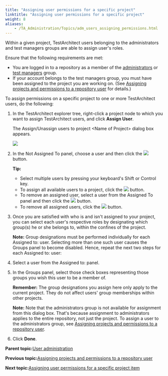 ```yaml
--- 
title: "Assigning user permissions for a specific project"
linktitle: "Assigning user permissions for a specific project"
weight: 8
aliases: 
    - /TA_Administration/Topics/adm_users_assigning_permissions.html
---
```


Within a given project, TestArchitect users belonging to the administrators and test managers groups are able to assign user's roles.

Ensure that the following requirements are met:

-   You are logged in to a repository as a member of the [administrators](User_administration.html) or [test managers](User_administration.html) group.
-   If your account belongs to the test managers group, you must have been assigned to the project you are working on. \(See [Assigning projects and permissions to a repository user](adm_users_assigning_repositories.html) for details.\)

To assign permissions on a specific project to one or more TestArchitect users, do the following:

1.  In the TestArchitect explorer tree, right-click a project node to which you want to assign TestArchitect users, and click **Assign User**.

    The Assign/Unassign users to project <Name of Project\> dialog box appears.

    ![](/images//Images/Dialogs_assign_permission.png)

2.  In the Not Assigned To panel, choose a user and then click the ![](/images//Images/select_user.png) button.

    **Tip:**

    -   Select multiple users by pressing your keyboard's Shift or Control key.
    -   To assign all available users to a project, click the ![](/images//Images/select_all_users.png) button.
    -   To remove an assigned user, select a user from the Assigned To panel and then click the ![](/images//Images/remove_an_assigned_user.png) button.
    -   To remove all assigned users, click the ![](/images//Images/remove_all_assigned_users.png) button.
3.  Once you are satisfied with who is and isn't assigned to your project, you can select each user's respective roles by designating which group\(s\) he or she belongs to, within the confines of the project.

    **Note:** Group designations must be performed individually for each Assigned to: user. Selecting more than one such user causes the Groups panel to become disabled. Hence, repeat the next two steps for each Assigned to: user:

4.  Select a user from the Assigned to: panel.

5.  In the Groups panel, select those check boxes representing those groups you wish this user to be a member of.

    **Remember:** The group designations you assign here only apply to the current project. They do not affect users' group memberships within other projects.

    **Note:** Note that the administrators group is not available for assignment from this dialog box. That's because assignment to administrators applies to the entire repository, not just the project. To assign a user to the administrators group, see [Assigning projects and permissions to a repository user](adm_users_assigning_repositories.html).

6.  Click **Done**.


**Parent topic:**[User administration](/TA_Administration/Topics/User_administration.html)

**Previous topic:**[Assigning projects and permissions to a repository user](/TA_Administration/Topics/adm_users_assigning_repositories.html)

**Next topic:**[Assigning user permissions for a specific project item](/TA_Administration/Topics/adm_users_assigning_permissions_items.html)

